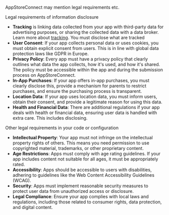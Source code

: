 
AppStoreConnect may mention legal requirements etc. 


Legal requirements of information disclosure
- **Tracking** is linking data collected from your app with third-party data for advertising purposes, or sharing the collected data with a data broker. Learn more about [tracking](https://developer.apple.com/app-store/app-privacy-details/#user-tracking). You must disclose what are tracked
-  **User Consent**: If your app collects personal data or uses cookies, you must obtain explicit consent from users. This is in line with global data protection laws like GDPR in Europe.
- **Privacy Policy**: Every app must have a privacy policy that clearly outlines what data the app collects, how it's used, and how it's shared. The policy must be accessible within the app and during the submission process on AppStoreConnect.
- **In-App Purchases**: If your app offers in-app purchases, you must clearly disclose this, provide a mechanism for parents to restrict purchases, and ensure the purchasing process is transparent.
- **Location Data**: If your app uses location data, you must inform users, obtain their consent, and provide a legitimate reason for using this data.
- **Health and Financial Data**: There are additional regulations if your app deals with health or financial data, ensuring user data is handled with extra care. This includes disclosing.

Other legal requirements in your code or configuration
- **Intellectual Property**: Your app must not infringe on the intellectual property rights of others. This means you need permission to use copyrighted material, trademarks, or other proprietary content.
- **Age Restrictions**: Apps must comply with age rating guidelines. If your app includes content not suitable for all ages, it must be appropriately rated.
- **Accessibility**: Apps should be accessible to users with disabilities, adhering to guidelines like the Web Content Accessibility Guidelines (WCAG).
- **Security**: Apps must implement reasonable security measures to protect user data from unauthorized access or disclosure.
- **Legal Compliance**: Ensure your app complies with local laws and regulations, including those related to consumer rights, data protection, and digital content.